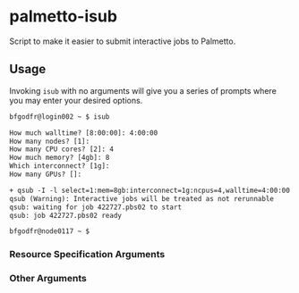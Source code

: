 # palmetto-isub
Script to make it easier to submit interactive jobs to Palmetto.

## Usage

Invoking `isub` with no arguments will give you a series of prompts where
you may enter your desired options.

```txt
bfgodfr@login002 ~ $ isub

How much walltime? [8:00:00]: 4:00:00
How many nodes? [1]:
How many CPU cores? [2]: 4
How much memory? [4gb]: 8
Which interconnect? [1g]:
How many GPUs? []:

+ qsub -I -l select=1:mem=8gb:interconnect=1g:ncpus=4,walltime=4:00:00
qsub (Warning): Interactive jobs will be treated as not rerunnable
qsub: waiting for job 422727.pbs02 to start
qsub: job 422727.pbs02 ready

bfgodfr@node0117 ~ $
```

### Resource Specification Arguments

### Other Arguments


